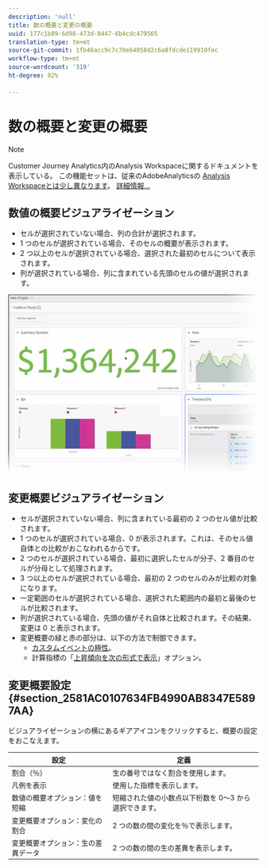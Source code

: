 ```yaml
---
description: 'null'
title: 数の概要と変更の概要
uuid: 177c1b89-6d98-473d-8447-6b4cdc479565
translation-type: tm+mt
source-git-commit: 1fb46acc9c7c70e64058d2c6a8fdcde119910fec
workflow-type: tm+mt
source-wordcount: '319'
ht-degree: 92%

---
```



# 数の概要と変更の概要

>[!NOTE]
>
>Customer Journey Analytics内のAnalysis Workspaceに関するドキュメントを表示している。 この機能セットは、従来のAdobeAnalyticsの [Analysis Workspaceとは少し異なります](https://docs.adobe.com/content/help/ja-JP/analytics/analyze/analysis-workspace/home.html)。 [詳細情報...](/help/getting-started/cja-aa.md)

## 数値の概要ビジュアライゼーション

* セルが選択されていない場合、列の合計が選択されます。
* 1 つのセルが選択されている場合、そのセルの概要が表示されます。
* 2 つ以上のセルが選択されている場合、選択された最初のセルについて表示されます。
* 列が選択されている場合、列に含まれている先頭のセルの値が選択されます。

![](assets/summary-number.png)

## 変更概要ビジュアライゼーション

* セルが選択されていない場合、列に含まれている最初の 2 つのセル値が比較されます。
* 1 つのセルが選択されている場合、0 が表示されます。これは、そのセル値自体との比較がおこなわれるからです。
* 2 つのセルが選択されている場合、最初に選択したセルが分子、2 番目のセルが分母として処理されます。
* 3 つ以上のセルが選択されている場合、最初の 2 つのセルのみが比較の対象になります。
* 一定範囲のセルが選択されている場合、選択された範囲内の最初と最後のセルが比較されます。
* 列が選択されている場合、先頭の値がそれ自体と比較されます。その結果、変更は 0 と表示されます。
* 変更概要の緑と赤の部分は、以下の方法で制御できます。
   * [カスタムイベントの極性](https://docs.adobe.com/content/help/ja-JP/analytics/admin/admin-tools/success-events/success-event.html)。
   * 計算指標の「[上昇傾向を次の形式で表示](https://docs.adobe.com/content/help/ja-JP/analytics/components/calculated-metrics/calcmetric-workflow/cm-build-metrics.html)」オプション。

## 変更概要設定 {#section_2581AC0107634FB4990AB8347E5897AA}

ビジュアライゼーションの横にあるギアアイコンをクリックすると、概要の設定をおこなえます。

| 設定 | 定義 |
|--- |--- |
| 割合（％） | 生の番号ではなく割合を使用します。 |
| 凡例を表示 | 使用した指標を表示します。 |
| 数値の概要オプション：値を短縮 | 短縮された値の小数点以下桁数を 0～3 から選択できます。 |
| 変更概要オプション：変化の割合 | 2 つの数の間の変化を％で表示します。 |
| 変更概要オプション：生の差異データ | 2 つの数の間の生の差異を表示します。 |
